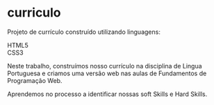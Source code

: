 # curriculo
Projeto de currículo construído utilizando linguagens: <br>

HTML5 <br>
CSS3 <br>

Neste trabalho, construímos nosso currículo na disciplina de Lingua Portuguesa e criamos uma versão web nas aulas de Fundamentos de Programação Web. <br>

Aprendemos no processo a identificar nossas soft Skills e Hard Skills.
